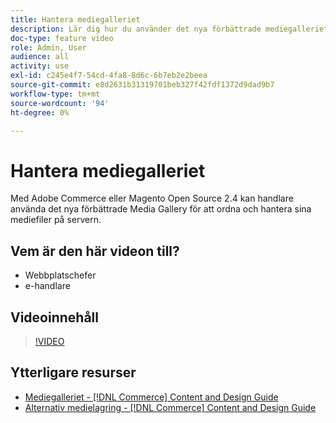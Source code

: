 ```yaml
---
title: Hantera mediegalleriet
description: Lär dig hur du använder det nya förbättrade mediegalleriet för att ordna och hantera mediefiler på servern.
doc-type: feature video
role: Admin, User
audience: all
activity: use
exl-id: c245e4f7-54cd-4fa8-8d6c-6b7eb2e2beea
source-git-commit: e8d2631b31319701beb327f42fdf1372d9dad9b7
workflow-type: tm+mt
source-wordcount: '94'
ht-degree: 0%

---
```


# Hantera mediegalleriet

Med Adobe Commerce eller Magento Open Source 2.4 kan handlare använda det nya förbättrade Media Gallery för att ordna och hantera sina mediefiler på servern.

## Vem är den här videon till?

- Webbplatschefer
- e-handlare

## Videoinnehåll

>[!VIDEO](https://video.tv.adobe.com/v/343785?quality=12&learn=on)

## Ytterligare resurser

- [Mediegalleriet - [!DNL Commerce] Content and Design Guide](https://experienceleague.adobe.com/docs/commerce-admin/content-design/media/gallery/media-gallery.html)
- [Alternativ medielagring - [!DNL Commerce] Content and Design Guide](https://experienceleague.adobe.com/docs/commerce-admin/content-design/media/storage/media-storage.html)
